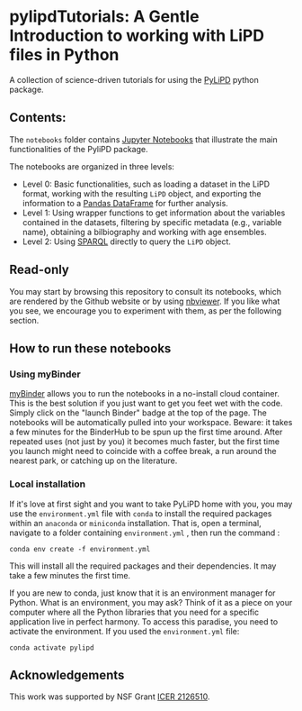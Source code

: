 # pylipdTutorials: A Gentle Introduction to working with LiPD files in Python

A collection of science-driven tutorials for using the [PyLiPD](https://pylipd.readthedocs.io/en/latest/) python package. 

## Contents:

The `notebooks` folder contains [Jupyter Notebooks](https://jupyter.org/) that illustrate the main functionalities of the PyliPD package. 

The notebooks are organized in three levels:

- Level 0: Basic functionalities, such as loading a dataset in the LiPD format, working with the resulting `LiPD` object, and exporting the information to a [Pandas DataFrame](https://pandas.pydata.org/docs/reference/api/pandas.DataFrame.html) for further analysis.
- Level 1: Using wrapper functions to get information about the variables contained in the datasets, filtering by specific metadata (e.g., variable name), obtaining a bilbiography and working with age ensembles.
- Level 2: Using [SPARQL](https://www.w3.org/TR/rdf-sparql-query/) directly to query the `LiPD` object. 

## Read-only

You may start by browsing this repository to consult its notebooks, which are rendered by the Github website or by using [nbviewer](https://nbviewer.org). If you like what you see, we encourage you to experiment with them, as per the following section.

## How to run these notebooks

### Using myBinder

[myBinder](https://mybinder.org/) allows you to run the notebooks in a no-install cloud container. This is the best solution if you just want to get you feet wet with the code. Simply click on the "launch Binder" badge at the top of the page. The notebooks will be automatically pulled into your workspace. Beware: it takes a few minutes for the BinderHub to be spun up the first time around. After repeated uses (not just by you) it becomes much faster, but the first time you launch might need to coincide with a coffee break, a run around the nearest park, or catching up on the literature.

### Local installation

If it's love at first sight and you want to take PyLiPD home with you, you may use the `environment.yml` file with `conda` to install the required packages within an `anaconda` or `miniconda` installation. That is, open a terminal, navigate to a folder containing `environment.yml` , then run the command :

`conda env create -f environment.yml`

This will install all the required packages and their dependencies. It may take a few minutes the first time.

If you are new to conda, just know that it is an environment manager for Python. What is an environment, you may ask? Think of it as a piece on your computer where all the Python libraries that you need for a specific application live in perfect harmony. To access this paradise, you need to activate the environment. If you used the `environment.yml` file:

`conda activate pylipd`

## Acknowledgements

This work was supported by NSF Grant [ICER 2126510](https://nsf.gov/awardsearch/showAward?AWD_ID=2126510&HistoricalAwards=false).


